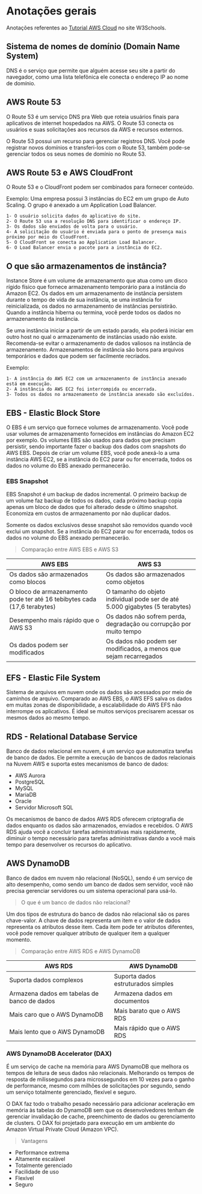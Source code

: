 # Anotações gerais

Anotações referentes ao [Tutorial AWS Cloud](https://my-learning.w3schools.com/tutorial/aws) no site W3Schools.

## Sistema de nomes de domínio (Domain Name System)

DNS é o serviço que permite que alguém acesse seu site a partir do navegador, como uma lista telefônica ele conecta o endereço IP ao nome de domínio.

## AWS Route 53

O Route 53 é um serviço DNS pra Web que roteia usuários finais para aplicativos de internet hospedados na AWS. O Route 53 conecta os usuários e suas solicitações aos recursos da AWS e recursos externos.

O Route 53 possui um recurso para gerenciar registros DNS. Você pode registrar novos domínios e transferi-los com o Route 53, também pode-se gerenciar todos os seus nomes de domínio no Route 53.

## AWS Route 53 e AWS CloudFront

O Route 53 e o CloudFront podem ser combinados para fornecer conteúdo. 

Exemplo: Uma empresa possui 3 instâncias do EC2 em um grupo de Auto Scaling. O grupo é anexado a um Application Load Balancer.

    1- O usuário solicita dados do aplicativo do site.
    2- O Route 53 usa a resolução DNS para identificar o endereço IP.
    3- Os dados são enviados de volta para o usuário.
    4- A solicitação do usuário é enviada para o ponto de presença mais próximo por meio do CloudFront.
    5- O CloudFront se conecta ao Application Load Balancer.
    6- O Load Balancer envia o pacote para a instância do EC2.

## O que são armazenamentos de instância?

Instance Store é um volume de armazenamento que atua como um disco rígido físico que fornece armazenamento temporário para a instância do Amazon EC2. Os dados em um armazenamento de instância persistem durante o tempo de vida de sua instância, se uma instância for reinicializada, os dados no armazenamento de instâncias persistirão. Quando a instância hiberna ou termina, você perde todos os dados no armazenamento da instância.

Se uma instância iniciar a partir de um estado parado, ela poderá iniciar em outro host no qual o armazenamento de instâncias usado não existe. Recomenda-se evitar o armazenamento de dados valiosos na instância de armazenamento. Armazenamentos de instância são bons para arquivos temporários e dados que podem ser facilmente recriados.

Exemplo:

    1- A instância do AWS EC2 com um armazenamento de instância anexado está em execução.
    2- A instância do AWS EC2 foi interrompida ou encerrada.
    3- Todos os dados no armazenamento de instância anexado são excluídos.

## EBS - Elastic Block Store

O EBS é um serviço que fornece volumes de armazenamento. Você pode usar volumes de armazenamento fornecidos em instâncias do Amazon EC2 por exemplo. Os volumes EBS são usados para dados que precisam persistir, sendo importante fazer o backup dos dados com snapshots do AWS EBS. Depois de criar um volume EBS, você pode anexá-lo a uma instância AWS EC2, se a instância do EC2 parar ou for encerrada, todos os dados no volume do EBS anexado permanecerão.

### EBS Snapshot

EBS Snapshot é um backup de dados incremental. O primeiro backup de um volume faz backup de todos os dados, cada próximo backup copia apenas um bloco de dados que foi alterado desde o último snapshot. Economiza em custos de armazenamento por não duplicar dados.

Somente os dados exclusivos desse snapshot são removidos quando você exclui um snapshot. Se a instância do EC2 parar ou for encerrada, todos os dados no volume do EBS anexado permanecerão.

> Comparação entre AWS EBS e AWS S3

| AWS EBS                                                                       | AWS S3                                                                            |
| --                                                                            | --                                                                                |
| Os dados são armazenados como blocos                                          | Os dados são armazenados como objetos                                             |
| O bloco de armazenamento pode ter até 16 tebibytes cada (17,6 terabytes)      | O tamanho do objeto individual pode ser de até 5.000 gigabytes (5 terabytes)      |
| Desempenho mais rápido que o AWS S3                                           | Os dados não sofrem perda, degradação ou corrupção por muito tempo                |
| Os dados podem ser modificados                                                | Os dados não podem ser modificados, a menos que sejam recarregados                |

## EFS - Elastic File System

Sistema de arquivos em nuvem onde os dados são acessados por meio de caminhos de arquivo. Comparado ao AWS EBS, o AWS EFS salva os dados em muitas zonas de disponibilidade, a escalabilidade do AWS EFS não interrompe os aplicativos. É ideal se muitos serviços precisarem acessar os mesmos dados ao mesmo tempo.

## RDS - Relational Database Service

Banco de dados relacional em nuvem, é um serviço que automatiza tarefas de banco de dados. Ele permite a execução de bancos de dados relacionais na Nuvem AWS e suporta estes mecanismos de banco de dados:

- AWS Aurora
- PostgreSQL
- MySQL
- MariaDB
- Oracle
- Servidor Microsoft SQL

Os mecanismos de banco de dados AWS RDS oferecem criptografia de dados enquanto os dados são armazenados, enviados e recebidos. O AWS RDS ajuda você a concluir tarefas administrativas mais rapidamente, diminuir o tempo necessário para tarefas administrativas dando a você mais tempo para desenvolver os recursos do aplicativo.

## AWS DynamoDB

Banco de dados em nuvem não relacional (NoSQL), sendo é um serviço de alto desempenho, como sendo um banco de dados sem servidor, você não precisa gerenciar servidores ou um sistema operacional para usá-lo.

> O que é um banco de dados não relacional?

Um dos tipos de estrutura do banco de dados não relacional são os pares chave-valor. A chave de dados representa um item e o valor de dados representa os atributos desse item. Cada item pode ter atributos diferentes, você pode remover qualquer atributo de qualquer item a qualquer momento.

> Comparação entre AWS RDS e AWS DynamoDB

| AWS RDS                                       | AWS DynamoDB                          |
| --                                            | --                                    |
| Suporta dados complexos                       | Suporta dados estruturados simples    |
| Armazena dados em tabelas de banco de dados   | Armazena dados em documentos          |
| Mais caro que o AWS DynamoDB                  | Mais barato que o AWS RDS             |
| Mais lento que o AWS DynamoDB                 | Mais rápido que o AWS RDS             |

### AWS DynamoDB Accelerator (DAX)

É um serviço de cache na memória para AWS DynamoDB que melhora os tempos de leitura de seus dados não relacionais. Melhorando os tempos de resposta de milissegundos para microssegundos em 10 vezes para o ganho de performance, mesmo com milhões de solicitações por segundo, sendo um serviço totalmente gerenciado, flexível e seguro. 

O DAX faz todo o trabalho pesado necessário para adicionar aceleração em memória às tabelas do DynamoDB sem que os desenvolvedores tenham de gerenciar invalidação de cache, preenchimento de dados ou gerenciamento de clusters. O DAX foi projetado para execução em um ambiente do Amazon Virtual Private Cloud (Amazon VPC).

> Vantagens

- Performance extrema
- Altamente escalável
- Totalmente gerenciado
- Facilidade de uso
- Flexível
- Seguro